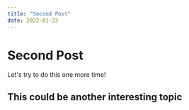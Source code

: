 ```yaml
---
title: "Second Post"
date: 2022-01-23
---
```


# Second Post
Let's try to do this one more time!

## This could be another interesting topic
